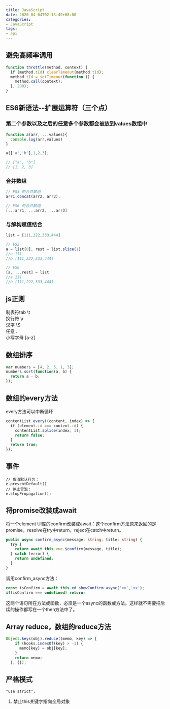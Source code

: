 ```yaml
---
title: JavaScript
date: 2020-04-04T02:13:49+08:00
categories:
- JavaScript
tags:
- api
---
```


## 避免高频率调用
```js
function throttle(method, context) {
  if (method.tId) clearTimeout(method.tId);
  method.tId = setTimeout(function () {
    method.call(context);
  }, 200);
}
```

## ES6新语法--扩展运算符（三个点）
### 第二个参数以及之后的任意多个参数都会被放到values数组中
```js
function a(arr, ...values){
  console.log(arr,values)
}

a(['a','b'],1,2,3);

// ["a", "b"]
// [1, 2, 3]
```

### 合并数组
```js
// ES5 的合并数组
arr1.concat(arr2, arr3);

// ES6 的合并数组
[...arr1, ...arr2, ...arr3]

```

### 与解构赋值结合
```js
list = [111,222,333,444]

// ES5
a = list[0], rest = list.slice(1)
//a 111
//b [111,222,333,444]

// ES6
[a, ...rest] = list
//a 111
//b [111,222,333,444]
```

## js正则
制表符tab  \t  
换行符  \r  
汉字  \S  
任意 .  
小写字母 [a-z]  

## 数组排序
```js
var numbers = [4, 2, 5, 1, 3];
numbers.sort(function(a, b) {
  return a - b;
});
```



## 数组的every方法
every方法可以中断循环
```js
contentList.every((content, index) => {
  if (element.id === content.id) {
    contentList.splice(index, 1);
    return false;
  }
  return true;
});
```

## 事件

```
// 取消默认行为：
e.preventDefault()
// 停止冒泡：
e.stopPropagation();  
```


## 将promise改装成await
将一个element UI库的confirm改装成await：这个confirm方法原来返回的是promise，resolve在try中return，reject在catch中return。

```ts
public async confirm_async(message: string, title: string) {
  try {
    return await this.vue.$confirm(message, title);
  } catch (error) {
    return undefined;
  }
}
```

调用confirm_async方法：

```ts
const isConfirm = await this.ed_showConfirm_async('xx','xx');
if(isConfirm === undefined) return;
```

这两个语句所在方法或函数，必须是一个async的函数或方法。这样就不需要把后续的操作都写在一个then方法中了。

## Array reduce，数组的reduce方法

```js
Object.keys(obj).reduce((memo, key) => {
    if (hooks.indexOf(key) > -1) {
      memo[key] = obj[key];
    }
    return memo;
  }, {});
```

## 严格模式

```
"use strict";
```

1. 禁止this关键字指向全局对象